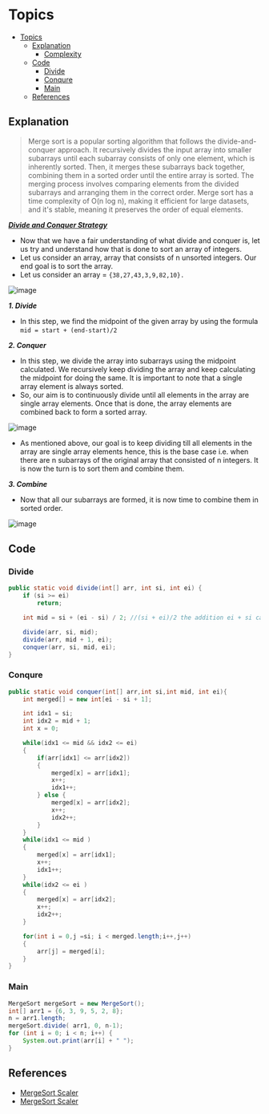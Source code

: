 # Topics
- [Topics](#Topics)
  - [Explanation](#Explanation)
    - [Complexity](#Complexity) 
  - [Code](#Code)
    - [Divide](#Divide)
    - [Conqure](#Conqure)
    - [Main](#Main) 
  - [References](#references)

## Explanation
> Merge sort is a popular sorting algorithm that follows the divide-and-conquer approach. It recursively divides the input array into smaller subarrays until each subarray consists of only one element, which is inherently sorted. Then, it merges these subarrays back together, combining them in a sorted order until the entire array is sorted. The merging process involves comparing elements from the divided subarrays and arranging them in the correct order. Merge sort has a time complexity of O(n log n), making it efficient for large datasets, and it's stable, meaning it preserves the order of equal elements.

<ins>***Divide and Conquer Strategy***</ins>

- Now that we have a fair understanding of what divide and conquer is, let us try and understand how that is done to sort an array of integers.
- Let us consider an array, array that consists of n unsorted integers. Our end goal is to sort the array.
- Let us consider an array = `{38,27,43,3,9,82,10}.`
  
![image](https://github.com/YashAgrawal0406/JAVA-DS/assets/93816952/50ead0fc-098c-4466-b22f-4d777a2836ae)


***1. Divide***
   - In this step, we find the midpoint of the given array by using the formula `mid = start + (end-start)/2`

***2. Conquer***
   - In this step, we divide the array into subarrays using the midpoint calculated. We recursively keep dividing the array and keep calculating the midpoint for doing the same. It is important to note that a single array element is always sorted.
   - So, our aim is to continuously divide until all elements in the array are single array elements. Once that is done, the array elements are combined back to form a sorted array.
     
![image](https://github.com/YashAgrawal0406/JAVA-DS/assets/93816952/d13b3353-9ce7-4109-89d7-dcbf29b00c2d)
   - As mentioned above, our goal is to keep dividing till all elements in the array are single array elements hence, this is the base case i.e. when there are n subarrays of the original array that consisted of n integers. It is now the turn is to sort them and combine them.

***3. Combine***
   - Now that all our subarrays are formed, it is now time to combine them in sorted order.
     
![image](https://github.com/YashAgrawal0406/JAVA-DS/assets/93816952/1f2e5d6c-ff72-4231-a13b-1e5953f4426f)


## Code
### Divide
```Java
public static void divide(int[] arr, int si, int ei) {
    if (si >= ei)
        return;

    int mid = si + (ei - si) / 2; //(si + ei)/2 the addition ei + si can go beyond int range

    divide(arr, si, mid);
    divide(arr, mid + 1, ei);
    conquer(arr, si, mid, ei);
}
```

### Conqure
```Java
public static void conquer(int[] arr,int si,int mid, int ei){
    int merged[] = new int[ei - si + 1];

    int idx1 = si;
    int idx2 = mid + 1;
    int x = 0;

    while(idx1 <= mid && idx2 <= ei)
    {
        if(arr[idx1] <= arr[idx2])
        {
            merged[x] = arr[idx1];
            x++;
            idx1++;
        } else {
            merged[x] = arr[idx2];
            x++;
            idx2++;
        }
    }
    while(idx1 <= mid )
    {
        merged[x] = arr[idx1];
        x++;
        idx1++;
    }
    while(idx2 <= ei )
    {
        merged[x] = arr[idx2];
        x++;
        idx2++;
    }

    for(int i = 0,j =si; i < merged.length;i++,j++)
    {
        arr[j] = merged[i];
    }
}
```

### Main
```Java
MergeSort mergeSort = new MergeSort();
int[] arr1 = {6, 3, 9, 5, 2, 8};
n = arr1.length;
mergeSort.divide( arr1, 0, n-1);
for (int i = 0; i < n; i++) {
    System.out.print(arr[i] + " ");
}
```

## References
* [MergeSort Scaler](https://www.scaler.com/topics/data-structures/merge-sort-algorithm/)
* [MergeSort Scaler](https://www.scaler.com/topics/merge-sort-program-in-java/)
